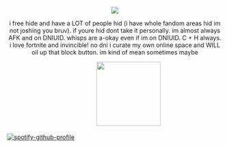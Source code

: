 <p align="center">
<img src="https://media1.tenor.com/m/AhmUZ84-o04AAAAC/lensless-mark-lensless-invincible.gif"> 

  <p align="center">
i free hide and have a LOT of people hid (i have whole fandom areas hid im not joshing you bruv). if youre hid dont take it personally. im almost always AFK and on DNIUID. whisps are a-okay even if im on DNIUID. C + H always. i love fortnite and invincible! no dni i curate my own online space and WILL oil up that block button. im kind of mean sometimes maybe

  <p align="center">
ㅤㅤㅤㅤㅤ<img width="150" height="150" src="https://media.tenor.com/5yHvsREpCTUAAAAj/scrolling-on-phone-mark-grayson.gif">

[![spotify-github-profile](https://spotify-github-profile.kittinanx.com/api/view?uid=ckindler05&cover_image=true&theme=default&show_offline=false&background_color=121212&interchange=false)](https://github.com/kittinan/spotify-github-profile)
